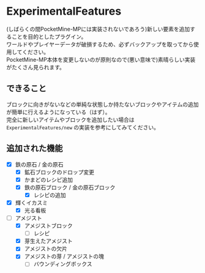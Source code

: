 # ExperimentalFeatures
(しばらくの間PocketMine-MPには実装されないであろう)新しい要素を追加することを目的としたプラグイン。  
ワールドやプレイヤーデータが破損するため、必ずバックアップを取ってから使用してください。  
PocketMine-MP本体を変更しないのが原則なので(悪い意味で)素晴らしい実装がたくさん見られます。

## できること
ブロックに向きがないなどの単純な状態しか持たないブロックやアイテムの追加が簡単に行えるようになっている（はず）。  
完全に新しいアイテムやブロックを追加したい場合は `ExperimentalFeatures/new` の実装を参考にしてみてください。

## 追加された機能
- [x] 鉄の原石 / 金の原石
  - [x] 鉱石ブロックのドロップ変更
  - [x] かまどのレシピ追加
  - [x] 鉄の原石ブロック / 金の原石ブロック
    - [x] レシピの追加
- [x] 輝くイカスミ
  - [x] 光る看板
- [ ] アメジスト
  - [x] アメジストブロック
    - [ ] レシピ
  - [x] 芽生えたアメジスト
  - [x] アメジストの欠片
  - [x] アメジストの芽 / アメジストの塊
    - [ ] バウンディングボックス
